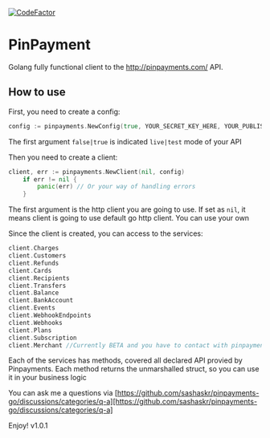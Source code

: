 [![CodeFactor](https://www.codefactor.io/repository/github/sashaskr/pinpayments-go/badge)](https://www.codefactor.io/repository/github/sashaskr/pinpayments-go)
# PinPayment
Golang fully functional client to the http://pinpayments.com/ API.
## How to use
First, you need to create a config:
```go
config := pinpayments.NewConfig(true, YOUR_SECRET_KEY_HERE, YOUR_PUBLISHABLE_KEY_HERE)
```
The first argument `false|true` is indicated `live|test` mode of your API

Then you need to create a client:
```go
client, err := pinpayments.NewClient(nil, config)
	if err != nil {
		panic(err) // Or your way of handling errors
	}
```
The first argument is the http client you are going to use. If set as `nil`, it means client is going to use default go http client. You can use your own

Since the client is created, you can access to the services:
```go
client.Charges
client.Customers
client.Refunds
client.Cards
client.Recipients
client.Transfers
client.Balance
client.BankAccount
client.Events
client.WebhookEndpoints
client.Webhooks
client.Plans
client.Subscription
client.Merchant //Currently BETA and you have to contact with pinpayments
```
Each of the services has methods, covered all declared API provied by Pinpayments. Each method returns the unmarshalled struct, so you can use it in your business logic

You can ask me a questions via [https://github.com/sashaskr/pinpayments-go/discussions/categories/q-a][https://github.com/sashaskr/pinpayments-go/discussions/categories/q-a]

Enjoy!
v1.0.1

[https://github.com/sashaskr/pinpayments-go/discussions/categories/q-a]: https://github.com/sashaskr/pinpayments-go/discussions/categories/q-a
